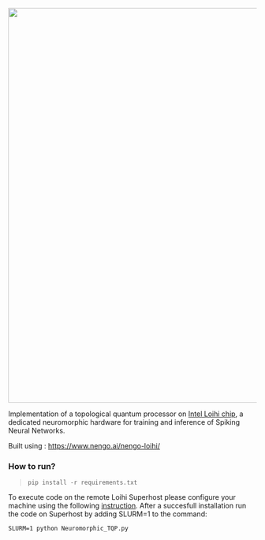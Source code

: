 <p align="center"><img src="http://i.imgur.com/fcot8Jw.png" width="800" align="middle"></p>

Implementation of a topological quantum processor on [Intel Loihi chip](https://ieeexplore.ieee.org/stamp/stamp.jsp?tp=&arnumber=8259423&tag=1), a dedicated neuromorphic hardware for training and inference of Spiking Neural Networks.


Built using : https://www.nengo.ai/nengo-loihi/

### How to run?
>~~~~
>pip install -r requirements.txt
>~~~~
To execute code on the remote Loihi Superhost please configure your machine using the following [instruction](https://www.nengo.ai/nengo-loihi/installation.html). After a succesfull installation run the code on Superhost by adding SLURM=1 to the command:

`SLURM=1 python Neuromorphic_TQP.py`
